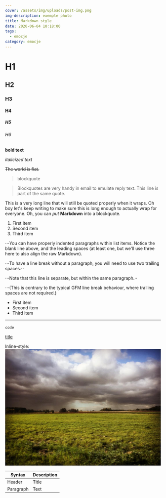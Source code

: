 ```yaml
--- 
cover: /assets/img/uploads/post-img.png
img-description: exemple photo
title: Markdown style
date: 2020-06-04 10:18:00
tags: 
  - emocje
category: emocje
---
```


# H1
## H2
### H3
#### H4
##### H5
###### H6

**bold text**

*italicized text*

~~The world is flat.~~

> blockquote

> Blockquotes are very handy in email to emulate reply text.
> This line is part of the same quote.


This is a very long line that will still be quoted properly when it wraps. Oh boy let's keep writing to make sure this is long enough to actually wrap for everyone. Oh, you can *put* **Markdown** into a blockquote.

1. First item
2. Second item
3. Third item

⋅⋅⋅You can have properly indented paragraphs within list items. Notice the blank line above, and the leading spaces (at least one, but we'll use three here to also align the raw Markdown).

⋅⋅⋅To have a line break without a paragraph, you will need to use two trailing spaces.⋅⋅


⋅⋅⋅Note that this line is separate, but within the same paragraph.⋅⋅

⋅⋅⋅(This is contrary to the typical GFM line break behaviour, where trailing spaces are not required.)

- First item
- Second item
- Third item

---

`code`

[title](https://www.example.com)


Inline-style: 
![alt text](/assets/img/uploads/img1.jpg)


| Syntax | Description |
| ----------- | ----------- |
| Header | Title |
| Paragraph | Text |
